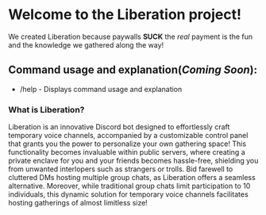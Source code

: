 # Welcome to the Liberation project!

We created Liberation because paywalls **SUCK** the *real* payment is the fun and the knowledge we gathered along the way!

## Command usage and explanation(*Coming Soon*):
- /help \- Displays command usage and explanation

### What is Liberation?
Liberation is an innovative Discord bot designed to effortlessly craft temporary voice channels, accompanied by a customizable control panel that grants you the power to personalize your own gathering space! This functionality becomes invaluable within public servers, where creating a private enclave for you and your friends becomes hassle-free, shielding you from unwanted interlopers such as strangers or trolls. Bid farewell to cluttered DMs hosting multiple group chats, as Liberation offers a seamless alternative. Moreover, while traditional group chats limit participation to 10 individuals, this dynamic solution for temporary voice channels facilitates hosting gatherings of almost limitless size!
